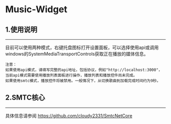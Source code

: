 # Music-Widget

## 1.使用说明
---
目前可以使用两种模式，右键托盘图标打开设置面板，可以选择使用api或调用windows的SystemMediaTransportControls获取正在播放的媒体信息。

```
注意：
如果使用api模式，请填写完整的api地址，包括协议，例如"http://localhost:3000"，当前api模式需要使用播放列表面板进行操作，播放列表和播放控件尚未完成。
如果使用smtc模式，播放控件将被禁用。一般情况下，从切换歌曲到加载完成时间约为9秒。
```

## 2.SMTC核心
---
具体信息请参阅 https://github.com/cloudy2331/SmtcNetCore